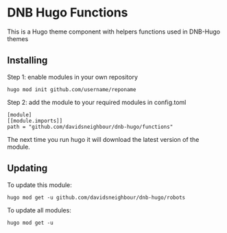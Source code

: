 # DNB Hugo Functions

This is a Hugo theme component with helpers functions used in DNB-Hugo themes 

## Installing

Step 1: enable modules in your own repository

```shell script
hugo mod init github.com/username/reponame
```

Step 2: add the module to your required modules in config.toml

```
[module]
[[module.imports]]
path = "github.com/davidsneighbour/dnb-hugo/functions"
```

The next time you run hugo it will download the latest version of the module.

## Updating

To update this module:

```
hugo mod get -u github.com/davidsneighbour/dnb-hugo/robots
```

To update all modules:

```
hugo mod get -u
```
